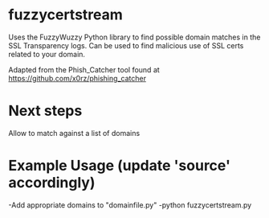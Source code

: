 # fuzzycertstream
Uses the FuzzyWuzzy Python library to find possible domain matches in the SSL Transparency logs.
Can be used to find malicious use of SSL certs related to your domain.

Adapted from the Phish_Catcher tool found at https://github.com/x0rz/phishing_catcher

# Next steps
Allow to match against a list of domains

# Example Usage (update 'source' accordingly)
-Add appropriate domains to "domainfile.py"
-python fuzzycertstream.py